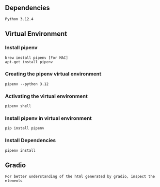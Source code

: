 ## Dependencies
```
Python 3.12.4
```

## Virtual Environment
### Install pipenv

```
brew install pipenv [For MAC]
apt-get install pipenv
```

### Creating the pipenv virtual environment
```
pipenv --python 3.12
```

### Activating the virtual environment
```
pipenv shell
```

### Install pipenv in virtual environment

```
pip install pipenv
```

### Install Dependencies
```
pipenv install
```

## Gradio
```
For better understanding of the html generated by gradio, inspect the elements 
```